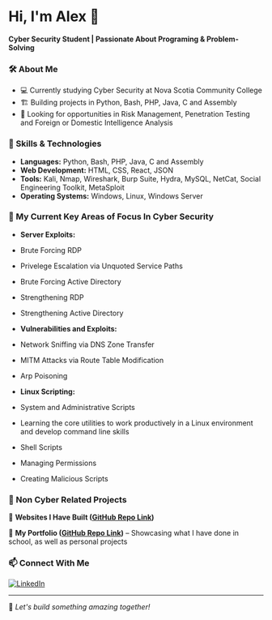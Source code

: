 # Hi, I'm Alex 👋  

**Cyber Security Student | Passionate About Programing & Problem-Solving**  

### 🛠️ About Me ### 
- 💻 Currently studying Cyber Security at Nova Scotia Community College  
- 🏗️ Building projects in Python, Bash, PHP, Java, C and Assembly  
- 🎯 Looking for opportunities in Risk Management, Penetration Testing and Foreign or Domestic Intelligence Analysis

### 🔧 Skills & Technologies ###
- **Languages:** Python, Bash, PHP, Java, C and Assembly 
- **Web Development:** HTML, CSS, React, JSON 
- **Tools:** Kali, Nmap, Wireshark, Burp Suite, Hydra, MySQL, NetCat, Social Engineering Toolkit, MetaSploit
- **Operating Systems:** Windows, Linux, Windows Server

### 🚀 My Current Key Areas of Focus In Cyber Security ###
- **Server Exploits:**
- Brute Forcing RDP
- Privelege Escalation via Unquoted Service Paths
- Brute Forcing Active Directory
- Strengthening RDP
- Strengthening Active Directory
  
- **Vulnerabilities and Exploits:**
- Network Sniffing via DNS Zone Transfer
- MITM Attacks via Route Table Modification
- Arp Poisoning

- **Linux Scripting:**
- System and Administrative Scripts
- Learning the core utilities to work productively in a Linux environment and develop command line skills
- Shell Scripts
- Managing Permissions
- Creating Malicious Scripts
  
### 📂 Non Cyber Related Projects ###  
📌 **Websites I Have Built ([GitHub Repo Link](https://github.com/chamelle20/Websites-I-Have-Built/blob/main/README.md))**

📌 **My Portfolio ([GitHub Repo Link](https://github.com/chamelle20/Portfolio))** – Showcasing what I have done in school, as well as personal projects


### 📫 Connect With Me  
[![LinkedIn](https://img.shields.io/badge/LinkedIn-Profile-blue?style=flat&logo=linkedin)](https://www.linkedin.com/in/alex-hendren-8467a7300/)  


---

🚀 *Let's build something amazing together!*  

